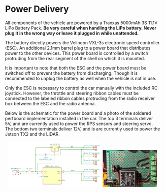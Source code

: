 # Power Delivery

All components of the vehicle are powered by a Traxxas 5000mAh 3S 11.1V LiPo Battery Pack. __Be very careful when handling the LiPo battery. Never plug it in the wrong way or leave it plugged in while unattended.__

The battery directly powers the Velineon VXL-3s electronic speed controller (ESC). An additional 2.1mm barrel plug to a power board that distributes power to the other devices. This power board is controlled by a switch protruding from the rear segment of the shell on which it is mounted.

It is important to note that both the ESC and the power board must be switched off to prevent the battery from discharging. Though it is recommended to unplug the battery as well when the vehicle is not in use.

Only the ESC is necessary to control the car manually with the included RC joystick. However, the throttle and steering ribbon cables must be connected to the labeled ribbon cables protruding from the radio receiver box between the ESC and the radio antenna.

Below is the schematic for the power board and a photo of the soldered perfboard implementation installed in the car. The top 3 terminals deliver 5V, and are currently used to power the RPS sensors and steering servo. The bottom two terminals deliver 12V, and is are currently used to power the Jetson TX2 and the LiDAR.

<p align="center">
  <img src="figures/power-board.svg" width="60%">
  <img src="figures/power-board-perfboard.jpg" width="35%">
</p>
